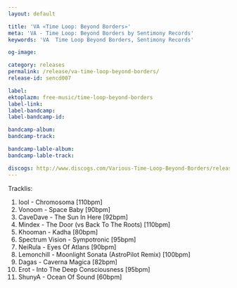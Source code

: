 ```yaml
---
layout: default

title: 'VA «Time Loop: Beyond Borders»'
meta: 'VA - Time Loop: Beyond Borders by Sentimony Records'
keywords: 'VA  Time Loop Beyond Borders, Sentimony Records'

og-image: 

category: releases
permalink: /release/va-time-loop-beyond-borders/
release-id: sencd007

label: 
ektoplazm: free-music/time-loop-beyond-borders
label-link: 
label-bandcamp: 
label-bandcamp-id: 

bandcamp-album: 
bandcamp-track: 

bandcamp-lable-album: 
bandcamp-lable-track: 

discogs: http://www.discogs.com/Various-Time-Loop-Beyond-Borders/release/2443978
---
```


Tracklis:

01. IooI - Chromosoma [110bpm]
02. Vonoom - Space Baby [90bpm]
03. CaveDave - The Sun In Here [92bpm]
04. Mindex - The Door (vs Back To The Roots) [110bpm]
05. Khooman - Kadha [80bpm]
06. Spectrum Vision - Sympotronic [95bpm]
07. NeiRula - Eyes Of Atlans [90bpm]
08. Lemonchill - Moonlight Sonata (AstroPilot Remix) [100bpm]
09. Dagas - Caverna Magica [82bpm]
10. Erot - Into The Deep Consciousness [95bpm]
11. ShunyA - Ocean Of Sound [60bpm]
